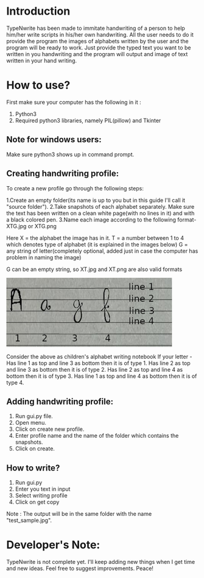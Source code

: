 # Introduction

TypeNwrite has been made to immitate handwriting of a person to help him/her write scripts in his/her own handwriting.
All the user needs to do it provide the program the images of alphabets written by the user and the program will be ready to work.
Just provide the typed text you want to be written in you handwriting and the program will output and image of text written in your hand writing.

# How to use?

First make sure your computer has the following in it :
1. Python3
2. Required python3 libraries, namely PIL(pillow) and Tkinter

## Note for windows users: 
Make sure python3 shows up in command prompt.

## Creating handwriting profile:
To create a new profile go through the following steps:

1.Create an empty folder(its name is up to you but in this guide I'll call it "source folder").
2.Take snapshots of each alphabet separately. Make sure the text has been written on a clean white page(with no lines in it) and with a black colored pen.
3.Name each image according to the following format-
  XTG.jpg or XTG.png
  
  Here
  X = the alphabet the image has in it.
  T = a number between 1 to 4 which denotes type of alphabet (it is explained in the images below)
  G = any string of letter(completely optional, added just in case the computer has problem in naming the image)
  
  G can be an empty string, so XT.jpg and XT.png are also valid formats
  
  ![lines](https://github.com/AnuragS13/TypeNwrite/blob/main/Letter_Types.jpg)
  
  Consider the above as children's alphabet writing notebook
  If your letter -
  Has line 1 as top and line 3 as bottom then it is of type 1.
  Has line 2 as top and line 3 as bottom then it is of type 2.
  Has line 2 as top and line 4 as bottom then it is of type 3.
  Has line 1 as top and line 4 as bottom then it is of type 4.
  
  
## Adding handwriting profile:
1. Run gui.py file.
2. Open menu.
3. Click on create new profile.
4. Enter profile name and the name of the folder which contains the snapshots.
5. Click on create.

## How to write?
1. Run gui.py
2. Enter you text in input
3. Select writing profile
4. Click on get copy

Note : The output will be in the same folder with the name "test_sample.jpg".

# Developer's Note:

TypeNwrite is not complete yet. I'll keep adding new things when I get time and new ideas.
Feel free to suggest improvements.
Peace!
